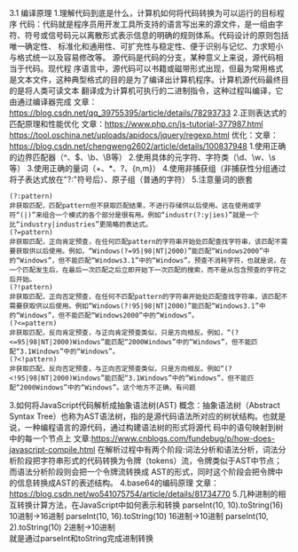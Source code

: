 3.1 编译原理
1.理解代码到底是什么，计算机如何将代码转换为可以运行的目标程序
  代码：代码就是程序员用开发工具所支持的语言写出来的源文件，是一组由字符、符号或信号码元以离散形式表示信息的明确的规则体系。代码设计的原则包括唯一确定性、      标准化和通用性、可扩充性与稳定性、便于识别与记忆、力求短小与格式统一以及容易修改等。 源代码是代码的分支，某种意义上来说，源代码相当于代码。现代程       序语言中，源代码可以书籍或磁带形式出现，但最为常用格式是文本文件，这种典型格式的目的是为了编译出计算机程序。计算机源代码最终目的是将人类可读文本        翻译成为计算机可执行的二进制指令，这种过程叫编译，它由通过编译器完成
   文章：https://blog.csdn.net/qq_39755395/article/details/78293733
2.正则表达式的匹配原理和性能优化
    文章：https://www.php.cn/js-tutorial-377987.html    https://tool.oschina.net/uploads/apidocs/jquery/regexp.html
    优化：文章：https://blog.csdn.net/chengweng2602/article/details/100837948
    1.使用正确的边界匹配器（^、$、\b、\B等）
    2.使用具体的元字符、字符类（\d、\w、\s等）
    3.使用正确的量词（+、*、?、{n,m}）
    4.使用非捕获组（非捕获性分组通过将子表达式放在"?:"符号后）、原子组（普通的字符）
    5.注意量词的嵌套 


    (?:pattern) 
    非获取匹配，匹配pattern但不获取匹配结果，不进行存储供以后使用。这在使用或字符“(|)”来组合一个模式的各个部分是很有用。例如“industr(?:y|ies)”就是一个比“industry|industries”更简略的表达式。
    (?=pattern)
    非获取匹配，正向肯定预查，在任何匹配pattern的字符串开始处匹配查找字符串，该匹配不需要获取供以后使用。例如，“Windows(?=95|98|NT|2000)”能匹配“Windows2000”中的“Windows”，但不能匹配“Windows3.1”中的“Windows”。预查不消耗字符，也就是说，在一个匹配发生后，在最后一次匹配之后立即开始下一次匹配的搜索，而不是从包含预查的字符之后开始。
    (?!pattern)
    非获取匹配，正向否定预查，在任何不匹配pattern的字符串开始处匹配查找字符串，该匹配不需要获取供以后使用。例如“Windows(?!95|98|NT|2000)”能匹配“Windows3.1”中的“Windows”，但不能匹配“Windows2000”中的“Windows”。
    (?<=pattern)
    非获取匹配，反向肯定预查，与正向肯定预查类似，只是方向相反。例如，“(?<=95|98|NT|2000)Windows”能匹配“2000Windows”中的“Windows”，但不能匹配“3.1Windows”中的“Windows”。
    (?<!pattern)
    非获取匹配，反向否定预查，与正向否定预查类似，只是方向相反。例如“(?<!95|98|NT|2000)Windows”能匹配“3.1Windows”中的“Windows”，但不能匹配“2000Windows”中的“Windows”。这个地方不正确，有问题 
    
3.如何将JavaScript代码解析成抽象语法树(AST)
  概念：抽象语法树（Abstract Syntax Tree）也称为AST语法树，指的是源代码语法所对应的树状结构。也就是说，一种编程语言的源代码，通过构建语法树的形式将源代       码中的语句映射到树中的每一个节点上
  文章:https://www.cnblogs.com/fundebug/p/how-does-javascript-compile.html
  在解析过程中有两个阶段:词法分析和语法分析，词法分析阶段把字符串形式的代码转换为令牌（tokens）流，令牌类似于AST中节点；而语法分析阶段则会把一个令牌流转换成 AST的形式，同时这个阶段会把令牌中的信息转换成AST的表述结构。
4.base64的编码原理
  文章：https://blog.csdn.net/wo541075754/article/details/81734770
5.几种进制的相互转换计算方法，在JavaScript中如何表示和转换
    parseInt(10, 10).toString(16)   10进制->16进制
    parseInt(10, 16).toString(10)  16进制->10进制
    parseInt(10, 2).toString(10)  2进制->10进制    
    就是通过parseInt和toString完成进制转换